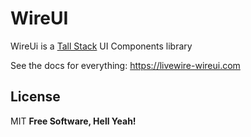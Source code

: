 # WireUI

WireUi is a [Tall Stack] UI Components library

See the docs for everything: https://livewire-wireui.com

## License

MIT
**Free Software, Hell Yeah!**

[tall stack]: https://tallstack.dev
